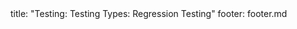 <frontmatter>
title: "Testing: Testing Types: Regression Testing"
footer: footer.md
</frontmatter>

<include src="container-inPage-asFlat.md" boilerplate />